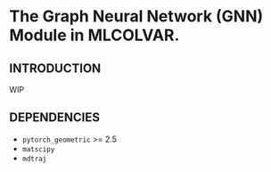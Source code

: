# The Graph Neural Network (GNN) Module in MLCOLVAR.

## INTRODUCTION

WIP

## DEPENDENCIES

- `pytorch_geometric` >= 2.5
- `matscipy`
- `mdtraj`
